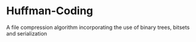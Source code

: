 # Huffman-Coding
A file compression algorithm incorporating the use of binary trees, bitsets and serialization

